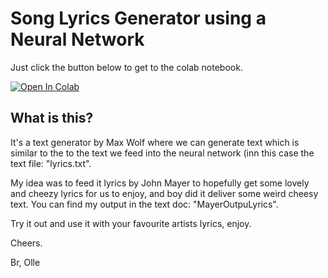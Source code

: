 # Song Lyrics Generator using a Neural Network

Just click the button below to get to the colab notebook. 

[![Open In Colab](https://colab.research.google.com/assets/colab-badge.svg)](https://colab.research.google.com/drive/1UFuQzueyIQOGlUtbHxdAY6MUQTgujYZ6)

## What is this?

It's a text generator by Max Wolf where we can generate text which is similar to the to the text we feed into the neural network (inn this case the text file: "lyrics.txt".

My idea was to feed it lyrics by John Mayer to hopefully get some lovely and cheezy lyrics for us to enjoy, and boy did it deliver some weird cheesy text. You can find my output in the text doc: "MayerOutpuLyrics". 

Try it out and use it with your favourite artists lyrics, enjoy. 

Cheers.

Br,
Olle 
